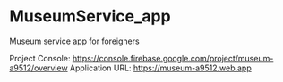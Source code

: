 # MuseumService_app
Museum service app for foreigners

Project Console: https://console.firebase.google.com/project/museum-a9512/overview
Application URL: https://museum-a9512.web.app
